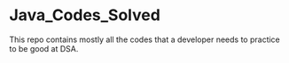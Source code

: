 # Java_Codes_Solved
This repo contains mostly all the codes that a developer needs to practice to be good at DSA.
